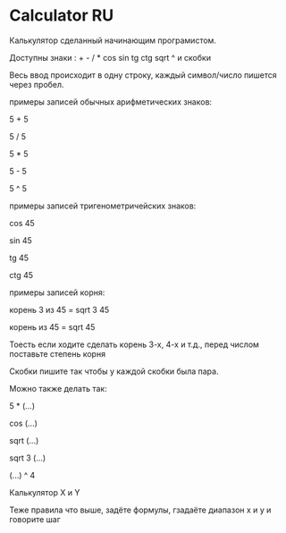 # Calculator RU

Калькулятор сделанный начинающим програмистом.

Доступны знаки : + - / * cos sin tg ctg sqrt ^ и скобки

Весь ввод происходит в одну строку, каждый символ/число пишется через пробел.

примеры запиcей обычных арифметических знаков:

5 + 5

5 / 5

5 * 5

5 - 5

5 ^ 5

      
примеры запиcей тригенометричейских знаков:

cos 45

sin 45

tg 45

ctg 45

      
примеры запиcей корня:

корень 3 из 45 = sqrt 3 45

корень из 45 = sqrt 45

Тоесть если ходите сделать корень 3-х, 4-х и т.д., перед числом поставьте степень корня


Cкобки пишите так чтобы у каждой скобки была пара.


Можно также делать так:

5 * (...)

cos (...)

sqrt (...)

sqrt 3 (...)

(...) ^ 4




Калькулятор X и Y

Теже правила что выше, задёте формулы, гзадаёте диапазон x и y и говорите шаг
